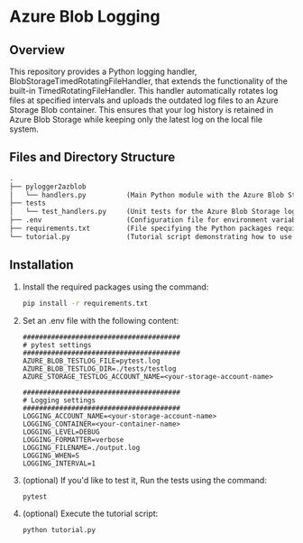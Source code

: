 ﻿# Azure Blob Logging

## Overview
This repository provides a Python logging handler, BlobStorageTimedRotatingFileHandler, that extends the functionality of the built-in TimedRotatingFileHandler. This handler automatically rotates log files at specified intervals and uploads the outdated log files to an Azure Storage Blob container. This ensures that your log history is retained in Azure Blob Storage while keeping only the latest log on the local file system.

## Files and Directory Structure
  ```txt
  .
  ├── pylogger2azblob
  │   └── handlers.py          (Main Python module with the Azure Blob Storage logging) implementation.
  ├── tests
  │   └── test_handlers.py     (Unit tests for the Azure Blob Storage logging module.)
  ├── .env                     (Configuration file for environment variables.)
  ├── requirements.txt         (File specifying the Python packages required for this project.)
  └── tutorial.py              (Tutorial script demonstrating how to use the logging functionality.)
  ```

## Installation

1. Install the required packages using the command:
    ```bash
    pip install -r requirements.txt
    ```

1. Set an .env file with the following content:
    ```dotenv
    #######################################
    # pytest settings
    #######################################
    AZURE_BLOB_TESTLOG_FILE=pytest.log
    AZURE_BLOB_TESTLOG_DIR=./tests/testlog
    AZURE_STORAGE_TESTLOG_ACCOUNT_NAME=<your-storage-account-name>

    #######################################
    # Logging settings
    #######################################
    LOGGING_ACCOUNT_NAME=<your-storage-account-name>
    LOGGING_CONTAINER=<your-container-name>
    LOGGING_LEVEL=DEBUG
    LOGGING_FORMATTER=verbose
    LOGGING_FILENAME=./output.log
    LOGGING_WHEN=S
    LOGGING_INTERVAL=1
    ```

1. (optional) If you'd like to test it, Run the tests using the command:
    ```bash
    pytest
    ```

1. (optional) Execute the tutorial script:
    ```bash
    python tutorial.py
    ```